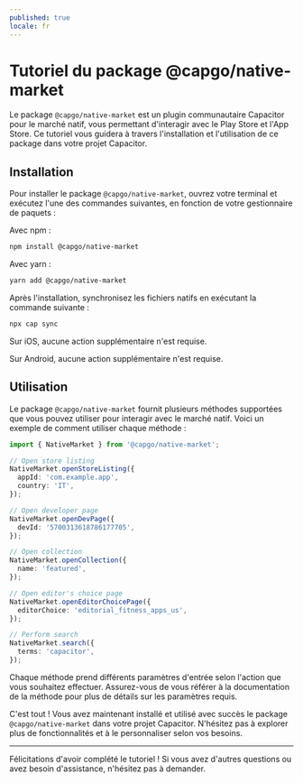 ```yaml
---
published: true
locale: fr
---
```


# Tutoriel du package @capgo/native-market

Le package `@capgo/native-market` est un plugin communautaire Capacitor pour le marché natif, vous permettant d'interagir avec le Play Store et l'App Store. Ce tutoriel vous guidera à travers l'installation et l'utilisation de ce package dans votre projet Capacitor.

## Installation

Pour installer le package `@capgo/native-market`, ouvrez votre terminal et exécutez l'une des commandes suivantes, en fonction de votre gestionnaire de paquets :

Avec npm :

```bash
npm install @capgo/native-market
```

Avec yarn :

```bash
yarn add @capgo/native-market
```

Après l'installation, synchronisez les fichiers natifs en exécutant la commande suivante :

```bash
npx cap sync
```

Sur iOS, aucune action supplémentaire n'est requise.

Sur Android, aucune action supplémentaire n'est requise.

## Utilisation

Le package `@capgo/native-market` fournit plusieurs méthodes supportées que vous pouvez utiliser pour interagir avec le marché natif. Voici un exemple de comment utiliser chaque méthode :

```typescript
import { NativeMarket } from '@capgo/native-market';

// Open store listing
NativeMarket.openStoreListing({
  appId: 'com.example.app',
  country: 'IT',
});

// Open developer page
NativeMarket.openDevPage({
  devId: '5700313618786177705',
});

// Open collection
NativeMarket.openCollection({
  name: 'featured',
});

// Open editor's choice page
NativeMarket.openEditorChoicePage({
  editorChoice: 'editorial_fitness_apps_us',
});

// Perform search
NativeMarket.search({
  terms: 'capacitor',
});
```

Chaque méthode prend différents paramètres d'entrée selon l'action que vous souhaitez effectuer. Assurez-vous de vous référer à la documentation de la méthode pour plus de détails sur les paramètres requis.

C'est tout ! Vous avez maintenant installé et utilisé avec succès le package `@capgo/native-market` dans votre projet Capacitor. N'hésitez pas à explorer plus de fonctionnalités et à le personnaliser selon vos besoins.

***

Félicitations d'avoir complété le tutoriel ! Si vous avez d'autres questions ou avez besoin d'assistance, n'hésitez pas à demander.